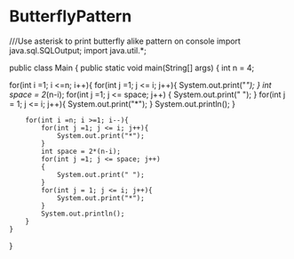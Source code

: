 # ButterflyPattern
///Use asterisk to print butterfly alike pattern on console
import java.sql.SQLOutput;
import java.util.*;

public class Main {
    public static void main(String[] args) {
        int n = 4;

for(int i =1; i <=n; i++){
   for(int j =1; j <= i; j++){
       System.out.print("*");
    }
   int space = 2*(n-i);
   for(int j =1; j <= space; j++)
    {
        System.out.print(" ");
   }
   for(int j = 1; j <= i; j++){
       System.out.print("*");
   }
    System.out.println();
}

        for(int i =n; i >=1; i--){
            for(int j =1; j <= i; j++){
                System.out.print("*");
            }
            int space = 2*(n-i);
            for(int j =1; j <= space; j++)
            {
                System.out.print(" ");
            }
            for(int j = 1; j <= i; j++){
                System.out.print("*");
            }
            System.out.println();
        }
    }
}
